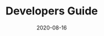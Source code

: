 ---
title: "Developers Guide"
linkTitle: "Developers Guide"
weight: 20
date: 2020-08-16
BookCollapseSection: false
description: >
  Development environments and the structure of the compiler and runtime
---